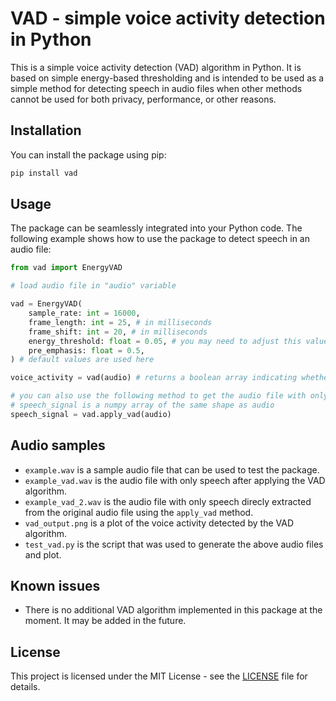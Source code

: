 # VAD - simple voice activity detection in Python

This is a simple voice activity detection (VAD) algorithm in Python. It is based on simple energy-based thresholding and is intended to be used as a simple method for detecting speech in audio files when other methods cannot be used for both privacy, performance, or other reasons.

## Installation

You can install the package using pip:
```bash
pip install vad
```

## Usage

The package can be seamlessly integrated into your Python code. The following example shows how to use the package to detect speech in an audio file:

```python
from vad import EnergyVAD

# load audio file in "audio" variable

vad = EnergyVAD(
    sample_rate: int = 16000,
    frame_length: int = 25, # in milliseconds
    frame_shift: int = 20, # in milliseconds
    energy_threshold: float = 0.05, # you may need to adjust this value
    pre_emphasis: float = 0.5,
) # default values are used here

voice_activity = vad(audio) # returns a boolean array indicating whether a frame is speech or not

# you can also use the following method to get the audio file with only speech
# speech_signal is a numpy array of the same shape as audio
speech_signal = vad.apply_vad(audio)
```

## Audio samples

- `example.wav` is a sample audio file that can be used to test the package.
- `example_vad.wav` is the audio file with only speech after applying the VAD algorithm.
- `example_vad_2.wav` is the audio file with only speech direcly extracted from the original audio file using the `apply_vad` method.
- `vad_output.png` is a plot of the voice activity detected by the VAD algorithm.
- `test_vad.py` is the script that was used to generate the above audio files and plot.

## Known issues

- There is no additional VAD algorithm implemented in this package at the moment. It may be added in the future.

## License

This project is licensed under the MIT License - see the [LICENSE](LICENSE) file for details.
